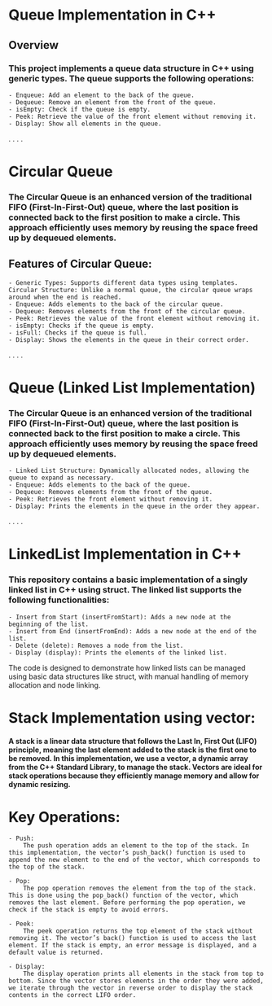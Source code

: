 # Queue Implementation in C++
## Overview
### This project implements a queue data structure in C++ using generic    types. The queue supports the following operations:

    - Enqueue: Add an element to the back of the queue.
    - Dequeue: Remove an element from the front of the queue.
    - isEmpty: Check if the queue is empty.
    - Peek: Retrieve the value of the front element without removing it.
    - Display: Show all elements in the queue.
.
.
.
.

# Circular Queue
### The Circular Queue is an enhanced version of the traditional FIFO (First-In-First-Out) queue, where the last position is connected back to the first position to make a circle. This approach efficiently uses memory by reusing the space freed up by dequeued elements.

## Features of Circular Queue:
    - Generic Types: Supports different data types using templates.
    Circular Structure: Unlike a normal queue, the circular queue wraps around when the end is reached.
    - Enqueue: Adds elements to the back of the circular queue.
    - Dequeue: Removes elements from the front of the circular queue.
    - Peek: Retrieves the value of the front element without removing it.
    - isEmpty: Checks if the queue is empty.
    - isFull: Checks if the queue is full.
    - Display: Shows the elements in the queue in their correct order.
.
.
.
.
# Queue (Linked List Implementation)
### The Circular Queue is an enhanced version of the traditional FIFO (First-In-First-Out) queue, where the last position is connected back to the first position to make a circle. This approach efficiently uses memory by reusing the space freed up by dequeued elements.
    - Linked List Structure: Dynamically allocated nodes, allowing the queue to expand as necessary.
    - Enqueue: Adds elements to the back of the queue.
    - Dequeue: Removes elements from the front of the queue.
    - Peek: Retrieves the front element without removing it.
    - Display: Prints the elements in the queue in the order they appear.
.
.
.
.
# LinkedList Implementation in C++
### This repository contains a basic implementation of a singly linked list in C++ using struct. The linked list supports the following functionalities:

    - Insert from Start (insertFromStart): Adds a new node at the beginning of the list.
    - Insert from End (insertFromEnd): Adds a new node at the end of the list.
    - Delete (delete): Removes a node from the list.
    - Display (display): Prints the elements of the linked list.
    
The code is designed to demonstrate how linked lists can be managed using basic data structures like struct, with manual handling of memory allocation and node linking.
# Stack Implementation using vector:
#### A stack is a linear data structure that follows the Last In, First Out (LIFO) principle, meaning the last element added to the stack is the first one to be removed. In this implementation, we use a vector, a dynamic array from the C++ Standard Library, to manage the stack. Vectors are ideal for stack operations because they efficiently manage memory and allow for dynamic resizing.

# Key Operations:
    - Push:
        The push operation adds an element to the top of the stack. In this implementation, the vector’s push_back() function is used to append the new element to the end of the vector, which corresponds to the top of the stack.

    - Pop:
        The pop operation removes the element from the top of the stack. This is done using the pop_back() function of the vector, which removes the last element. Before performing the pop operation, we check if the stack is empty to avoid errors.

    - Peek:
        The peek operation returns the top element of the stack without removing it. The vector’s back() function is used to access the last element. If the stack is empty, an error message is displayed, and a default value is returned.

    - Display:
        The display operation prints all elements in the stack from top to bottom. Since the vector stores elements in the order they were added, we iterate through the vector in reverse order to display the stack contents in the correct LIFO order.